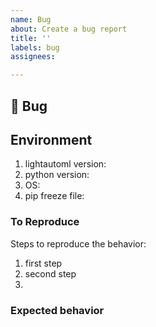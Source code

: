 ```yaml
---
name: Bug
about: Create a bug report
title: ''
labels: bug
assignees:

---
```


## 🐛 Bug

<!-- A clear and concise description of the bug. -->

## Environment
1. lightautoml version:
2. python version: 
3. OS:
4. pip freeze file:

### To Reproduce
Steps to reproduce the behavior:
1. first step
2. second step
3. 

<!-- If you have a code sample, error messages, stack traces, please provide it here as well -->

### Expected behavior

<!-- A clear and concise description of what you expected to happen. -->
